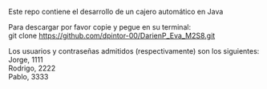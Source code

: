 Este repo contiene el desarrollo de un cajero automático en Java  
  
Para descargar por favor copie y pegue en su terminal:  
git clone https://github.com/dpintor-00/DarienP_Eva_M2S8.git  

Los usuarios y contraseñas admitidos (respectivamente) son los siguientes:  
Jorge, 1111  
Rodrigo, 2222  
Pablo, 3333